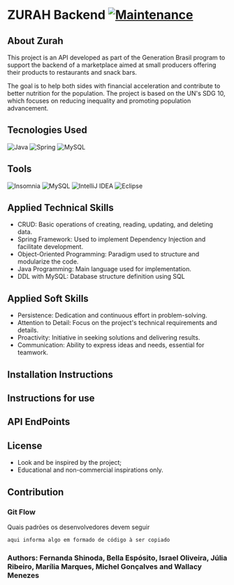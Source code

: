 # ZURAH Backend [![Maintenance](https://img.shields.io/badge/Maintained%3F-yes-green.svg)](https://GitHub.com/Naereen/StrapDown.js/graphs/commit-activity)


## About Zurah 
This project is an API developed as part of the Generation Brasil program to support the backend of a marketplace aimed at small producers offering their products to restaurants and snack bars. 

The goal is to help both sides with financial acceleration and contribute to better nutrition for the population. The project is based on the UN's SDG 10, which focuses on reducing inequality and promoting population advancement.

## Tecnologies Used

![Java](https://img.shields.io/badge/java-%23ED8B00.svg?style=for-the-badge&logo=openjdk&logoColor=white)
![Spring](https://img.shields.io/badge/spring-%236DB33F.svg?style=for-the-badge&logo=spring&logoColor=white)
![MySQL](https://img.shields.io/badge/mysql-4479A1.svg?style=for-the-badge&logo=mysql&logoColor=white)

## Tools

![Insomnia](https://img.shields.io/badge/Insomnia-black?style=for-the-badge&logo=insomnia&logoColor=5849BE)
![MySQL](https://img.shields.io/badge/mysql-4479A1.svg?style=for-the-badge&logo=mysql&logoColor=white)
![IntelliJ IDEA](https://img.shields.io/badge/IntelliJIDEA-000000.svg?style=for-the-badge&logo=intellij-idea&logoColor=white)
![Eclipse](https://img.shields.io/badge/Eclipse-FE7A16.svg?style=for-the-badge&logo=Eclipse&logoColor=white)

## Applied Technical Skills
* CRUD: Basic operations of creating, reading, updating, and deleting data.
* Spring Framework: Used to implement Dependency Injection and facilitate development.
* Object-Oriented Programming: Paradigm used to structure and modularize the code.
* Java Programming: Main language used for implementation.
* DDL with MySQL: Database structure definition using SQL

## Applied Soft Skills
* Persistence: Dedication and continuous effort in problem-solving.
* Attention to Detail: Focus on the project's technical requirements and details.
* Proactivity: Initiative in seeking solutions and delivering results.
* Communication: Ability to express ideas and needs, essential for teamwork.

## Installation Instructions

## Instructions for use

## API EndPoints

## License

* Look and be inspired by the project;
* Educational and non-commercial inspirations only.

## Contribution
### Git Flow
Quais padrões os desenvolvedores devem seguir

```bash
aqui informa algo em formado de código à ser copiado
```

### Authors: Fernanda Shinoda, Bella Espósito, Israel Oliveira, Júlia Ribeiro, Marília Marques, Michel Gonçalves and Wallacy Menezes
